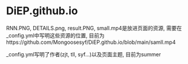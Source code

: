 # DiEP.github.io

RNN.PNG, DETAILS.png, result.PNG, small.mp4是放进页面的资源, 需要在_config.yml中写明这些资源的位置, 目前为https://github.com/Mongoosesyf/DiEP.github.io/blob/main/samll.mp4

_config.yml写明了作者(zjt, tll, syf...)以及页面主题, 目前为summer
